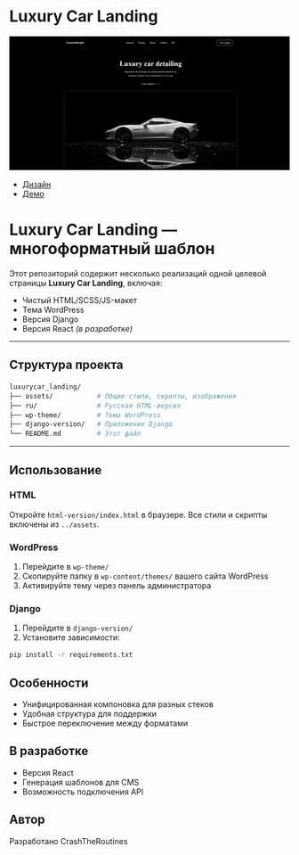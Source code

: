 # Luxury Car Landing

![Luxury Car](../assets/img/screenshot.png)

- [Дизайн](https://www.figma.com/design/YEuQIpkKqpy4m3olwAtd3v/Luxury-Car-Detailing-Landing-Page--Community-?node-id=2-139&t=tpUWEfg9TMW9uLps-1)
- [Демо](https://crashtheroutines.github.io/luxurycar_landing)

# Luxury Car Landing — многоформатный шаблон

Этот репозиторий содержит несколько реализаций одной целевой страницы **Luxury Car Landing**, включая:

- Чистый HTML/SCSS/JS-макет
- Тема WordPress
- Версия Django
- Версия React _(в разработке)_

---

## Структура проекта

```bash
luxurycar_landing/
├── assets/           # Общие стили, скрипты, изображения
├── ru/               # Русская HTML-версия
├── wp-theme/         # Тема WordPress
├── django-version/   # Приложение Django
└── README.md         # Этот файл
```

---

## Использование

### HTML

Откройте `html-version/index.html` в браузере. Все стили и скрипты включены из `../assets`.

### WordPress

1. Перейдите в `wp-theme/`
2. Скопируйте папку в `wp-content/themes/` вашего сайта WordPress
3. Активируйте тему через панель администратора

### Django

1. Перейдите в `django-version/`
2. Установите зависимости:

```bash
pip install -r requirements.txt

```

## Особенности

- Унифицированная компоновка для разных стеков
- Удобная структура для поддержки
- Быстрое переключение между форматами

## В разработке

- Версия React
- Генерация шаблонов для CMS
- Возможность подключения API

## Автор

Разработано CrashTheRoutines
